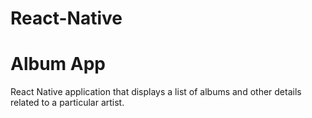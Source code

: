 # React-Native

# Album App

React Native application that displays a list of albums and other details related to a particular artist.  
